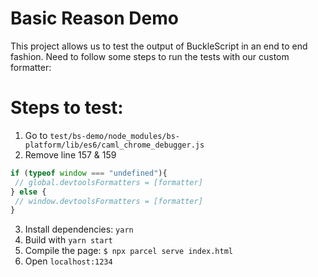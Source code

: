 # Basic Reason Demo

This project allows us to test the output of BuckleScript in an end to end fashion.
Need to follow some steps to run the tests with our custom formatter:

# Steps to test:
1. Go to `test/bs-demo/node_modules/bs-platform/lib/es6/caml_chrome_debugger.js`
2. Remove line 157 & 159
```js
if (typeof window === "undefined"){
 // global.devtoolsFormatters = [formatter]
} else {
 // window.devtoolsFormatters = [formatter]
}
```
3. Install dependencies: `yarn`
4. Build with `yarn start`
5. Compile the page: `$ npx parcel serve index.html`
6. Open `localhost:1234`
